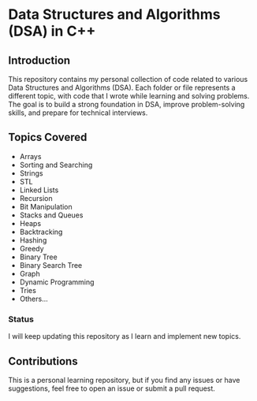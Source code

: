 # Data Structures and Algorithms (DSA) in C++

## Introduction
This repository contains my personal collection of code related to various Data Structures and Algorithms (DSA). Each folder or file represents a different topic, with code that I wrote while learning and solving problems. The goal is to build a strong foundation in DSA, improve problem-solving skills, and prepare for technical interviews.

## Topics Covered
- Arrays
- Sorting and Searching
- Strings
- STL
- Linked Lists
- Recursion
- Bit Manipulation
- Stacks and Queues
- Heaps
- Backtracking
- Hashing
- Greedy
- Binary Tree
- Binary Search Tree
- Graph
- Dynamic Programming
- Tries
- Others...

### Status
I will keep updating this repository as I learn and implement new topics.

## Contributions
This is a personal learning repository, but if you find any issues or have suggestions, feel free to open an issue or submit a pull request.

